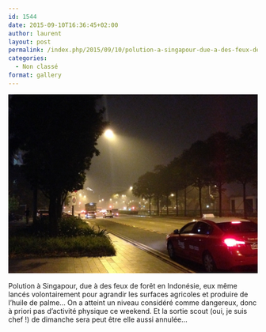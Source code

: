 ```yaml
---
id: 1544
date: 2015-09-10T16:36:45+02:00
author: laurent
layout: post
permalink: /index.php/2015/09/10/polution-a-singapour-due-a-des-feux-de-foret-en/
categories:
  - Non classé
format: gallery
---
```

<img src="/images/2015/09/tumblr_nugzh9UgP21uuvt0bo1_1280.jpg" />

Polution à Singapour, due à des feux de forêt en Indonésie, eux même lancés volontairement pour agrandir les surfaces agricoles et produire de l&rsquo;huile de palme&hellip; On a atteint un niveau considéré comme dangereux, donc à priori pas d&rsquo;activité physique ce weekend. Et la sortie scout (oui, je suis chef !) de dimanche sera peut être elle aussi annulée&hellip;